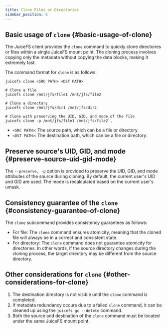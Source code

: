 ```yaml
---
title: Clone Files or Directories
sidebar_position: 6
---
```


## Basic usage of `clone` {#basic-usage-of-clone}

The JuiceFS client provides the `clone` command to quickly clone directories or files within a single JuiceFS mount point. The cloning process involves copying only the metadata without copying the data blocks, making it extremely fast.

The command format for `clone` is as follows:

```shell
juicefs clone <SRC PATH> <DST PATH>

# Clone a file
juicefs clone /mnt/jfs/file1 /mnt/jfs/file2

# Clone a directory
juicefs clone /mnt/jfs/dir1 /mnt/jfs/dir2

# Clone with preserving the UID, GID, and mode of the file
juicefs clone -p /mnt/jfs/file1 /mnt/jfs/file2`,
```

- `<SRC PATH>`: The source path, which can be a file or directory.
- `<DST PATH>`: The destination path, which can be a file or directory.

## Preserve source's UID, GID, and mode {#preserve-source-uid-gid-mode}

The `--preserve, -p` option is provided to preserve the UID, GID, and mode attributes of the source during cloning. By default, the current user's UID and GID are used. The mode is recalculated based on the current user's umask.

## Consistency guarantee of the `clone` {#consistency-guarantee-of-clone}

The `clone` subcommand provides consistency guarantees as follows:

- For file: The `clone` command ensures atomicity, meaning that the cloned file will always be in a correct and consistent state.
- For directory: The `clone` command does not guarantee atomicity for directories. In other words, if the source directory changes during the cloning process, the target directory may be different from the source directory.

## Other considerations for `clone` {#other-considerations-for-clone}

1. The destination directory is not visible until the `clone` command is completed.
2. If metadata redundancy occurs due to a failed `clone` command, it can be cleaned up using the `juicefs gc --delete` command.
3. Both the source and destination of the `clone` command must be located under the same JuiceFS mount point.

